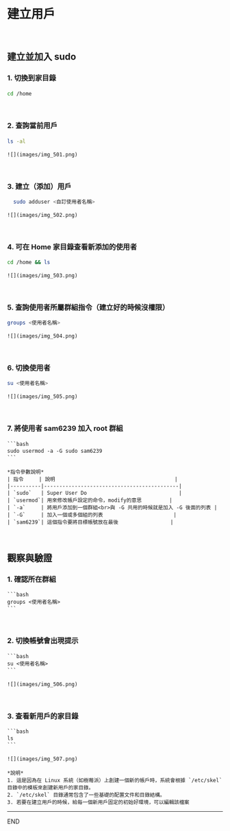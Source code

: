 # 建立用戶

</br>

## 建立並加入 sudo

### 1. 切換到家目錄
    
  ```bash
  cd /home
  ```

</br>

### 2. 查詢當前用戶

  ```bash
  ls -al
  ```

    ![](images/img_501.png)

</br>

### 3. 建立（添加）用戶

  ```bash
    sudo adduser <自訂使用者名稱>
  ```

    ![](images/img_502.png)


</br>

### 4. 可在 Home 家目錄查看新添加的使用者
    
  ```bash
  cd /home && ls
  ```

    ![](images/img_503.png)

</br>

### 5. 查詢使用者所屬群組指令（建立好的時候沒權限）
    
  ```bash
  groups <使用者名稱>
  ```

    ![](images/img_504.png)

</br>

### 6. 切換使用者
    
  ```bash
  su <使用者名稱>
  ```

    ![](images/img_505.png)

</br>

### 7. 將使用者 sam6239 加入 root 群組
    
    ```bash
    sudo usermod -a -G sudo sam6239
    ```

    *指令參數說明*
    | 指令     | 說明                                       |
    |----------|--------------------------------------------|
    | `sudo`   | Super User Do                              |
    | `usermod`| 用來修改帳戶設定的命令，modify的意思         |
    | `-a`     | 將用戶添加到一個群組<br>與 -G 共用的時候就是加入 -G 後面的列表 |
    | `-G`     | 加入一個或多個組的列表                       |
    | `sam6239`| 這個指令要將目標帳號放在最後                 |

</br>

## 觀察與驗證

### 1. 確認所在群組
    
    ```bash
    groups <使用者名稱>
    ```

</br>

### 2. 切換帳號會出現提示
    
    ```bash
    su <使用者名稱>
    ```

    ![](images/img_506.png)

</br>


### 3. 查看新用戶的家目錄
    
    ```bash
    ls 
    ```

    ![](images/img_507.png)

    *說明*
	1. 這是因為在 Linux 系統（如樹莓派）上創建一個新的帳戶時，系統會根據 `/etc/skel`目錄中的模板來創建新用戶的家目錄。
	2. `/etc/skel` 目錄通常包含了一些基礎的配置文件和目錄結構。
	3. 若要在建立用戶的時候，給每一個新用戶固定的初始好環境，可以編輯該檔案


---

END